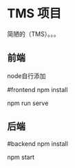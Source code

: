 # TMS 项目

简陋的（TMS）。。。

## 前端
node自行添加

#frontend
npm install

npm run serve
## 后端
#backend
npm install

npm start


